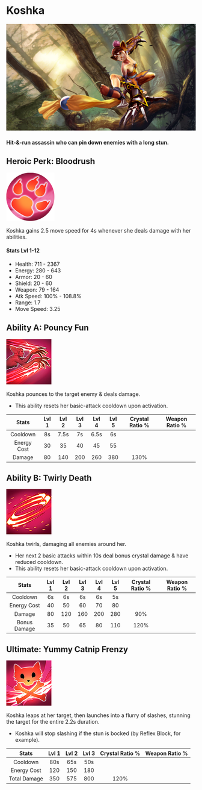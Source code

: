 # Koshka

![](../../.gitbook/assets/image%20%2863%29.png)

#### Hit-&-run assassin who can pin down enemies with a long stun.

## Heroic Perk: Bloodrush

![Bloodrush](../../.gitbook/assets/image%20%2876%29.png)

Koshka gains 2.5 move speed for 4s whenever she deals damage with her abilities.

#### Stats Lvl 1-12

* Health: 711 - 2367
* Energy: 280 - 643
* Armor: 20 - 60
* Shield: 20 - 60
* Weapon: 79 - 164
* Atk Speed: 100% - 108.8%
* Range: 1.7
* Move Speed: 3.25

## Ability A: Pouncy Fun

![Pouncy Fun](../../.gitbook/assets/image%20%2865%29.png)

Koshka pounces to the target enemy & deals damage.

* This ability resets her basic-attack cooldown upon activation.

| Stats | Lvl 1 | Lvl 2 | Lvl 3 | Lvl 4 | Lvl 5 | Crystal      Ratio % | Weapon     Ratio % |
| :---: | :---: | :---: | :---: | :---: | :---: | :---: | :---: |
| Cooldown | 8s | 7.5s | 7s | 6.5s | 6s |  |  |
| Energy       Cost | 30 | 35 | 40 | 45 | 55 |  |  |
| Damage | 80 | 140 | 200 | 260 | 380 | 130% |  |

## Ability B: Twirly Death

![Twirly Death](../../.gitbook/assets/image%20%2896%29.png)

Koshka twirls, damaging all enemies around her.

* Her next 2 basic attacks within 10s deal bonus crystal damage & have reduced cooldown.
* This ability resets her basic-attack cooldown upon activation.

| Stats | Lvl 1 | Lvl 2 | Lvl 3 | Lvl 4 | Lvl 5 | Crystal      Ratio % | Weapon     Ratio % |
| :---: | :---: | :---: | :---: | :---: | :---: | :---: | :---: |
| Cooldown | 6s | 6s | 6s | 6s | 5s |  |  |
| Energy       Cost | 40 | 50 | 60 | 70 | 80 |  |  |
| Damage | 80 | 120 | 160 | 200 | 280 | 90% |  |
| Bonus        Damage | 35 | 50 | 65 | 80 | 110 | 120% |  |

## Ultimate: Yummy Catnip Frenzy

![Yummy Catnip Frenzy](../../.gitbook/assets/image%20%28222%29.png)

Koshka leaps at her target, then launches into a flurry of slashes, stunning the target for the entire 2.2s duration.

* Koshka will stop slashing if the stun is bocked \(by Reflex Block, for example\).

| Stats | Lvl 1 | Lvl 2 | Lvl 3 | Crystal Ratio % | Weapon Ratio % |
| :---: | :---: | :---: | :---: | :---: | :---: |
| Cooldown | 80s | 65s | 50s |  |  |
| Energy Cost | 120 | 150 | 180 |  |  |
| Total Damage | 350 | 575 | 800 | 120% |  |

